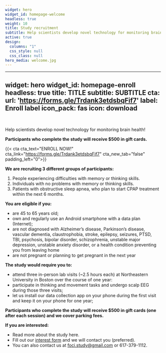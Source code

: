 ```yaml
---
widget: hero
widget_id: homepage-welcome
headless: true
weight: 10
title: Study recruitment
subtitle: Help scientists develop novel technology for monitoring brain health!
active: true
design:
  columns: "1"
  css_style: null
  css_class: null
hero_media: welcome.jpg
---
```


---
widget: hero
widget_id: homepage-enroll
headless: true
title: TITLE
subtitle: SUBTITLE
cta:
  url: 'https://forms.gle/Trdank3etdsbqFif7'
  label: Enroll label
  icon_pack: fas
  icon: download
---

<br>

Help scientists develop novel technology for monitoring brain health!

**Participants who complete the study will receive $500 in gift cards.**

{{< cta cta_text="ENROLL NOW!" cta_link="https://forms.gle/Trdank3etdsbqFif7" cta_new_tab="false" padding_left="0">}}

**We are recruiting 3 different groups of participants:**

1. People experiencing difficulties with memory or thinking skills. 
2. Individuals with no problems with memory or thinking skills.
3. Patients with obstructive sleep apnea, who plan to start CPAP treatment within the next 6 months.

**You are eligible if you:**

* are 45 to 65 years old;
* own and regularly use an Android smartphone with a data plan (Internet);
* are not diagnosed with Alzheimer’s disease, Parkinson’s disease, vascular dementia, claustrophobia, stroke, epilepsy, seizures, PTSD, TBI, psychosis, bipolar disorder, schizophrenia,  unstable major depression, unstable anxiety disorder, or a health condition preventing you from leaving home
* are not pregnant or planning to get pregnant in the next year

**The study would require you to:**

* attend three in-person lab visits (~2.5 hours each) at Northeastern University in Boston over the course of one year:
* participate in thinking and movement tasks and undergo scalp EEG during those three visits;
* let us install our data collection app on your phone during the first visit and keep it on your phone for one year;

**Participants who complete the study will receive $500 in gift cards (one after each session) and we cover parking fees.**

**If you are interested:**

* Read more about the study here.
* Fill out our [interest form](https://forms.gle/Trdank3etdsbqFif7) and we will contact you (preferred).
* You can also contact us at foci.study@gmail.com or 617-379-1112.

